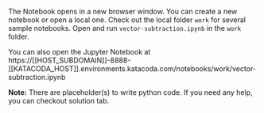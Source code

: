 The Notebook opens in a new browser window. You can create a new notebook or open a local one. Check out the local folder `work` for several sample notebooks. Open and run `vector-subtraction.ipynb` in the `work` folder.

You can also open the Jupyter Notebook at https://[[HOST_SUBDOMAIN]]-8888-[[KATACODA_HOST]].environments.katacoda.com/notebooks/work/vector-subtraction.ipynb

**Note:**
There are placeholder(s) to write python code. If you need any help, you can checkout solution tab.
